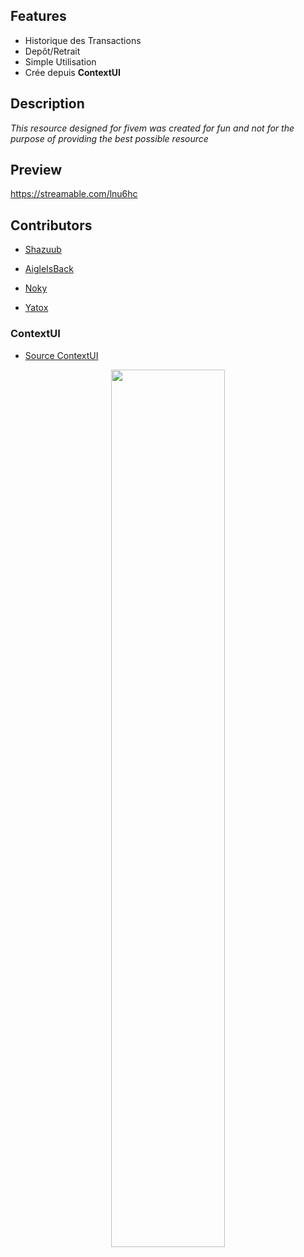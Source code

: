 ## Features
- Historique des Transactions
- Depôt/Retrait
- Simple Utilisation
- Crée depuis **ContextUI**

## Description
*This resource designed for fivem was created for fun and not for the purpose of providing the best possible resource*

## Preview
https://streamable.com/lnu6hc

## Contributors

- [Shazuub](https://github.com/Shazuub)

- [AigleIsBack](https://github.com/AigleIsBack)

- [Noky](https://github.com/nokyaya)

- [Yatox](https://github.com/Yatox18)

### ContextUI
- [Source ContextUI](https://github.com/Kalyptus/ContextUI)

<p align="center">
<img width="60%" src="https://cdn.discordapp.com/attachments/858491091086475304/864659141679120394/context_bank.jpg">
</p>
